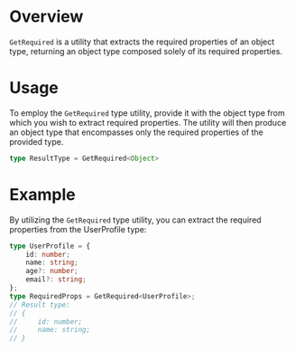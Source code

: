 # Overview
`GetRequired` is a utility that extracts the required properties of an object type, returning an object type composed solely of its required properties.

# Usage
To employ the `GetRequired` type utility, provide it with the object type from which you wish to extract required properties. The utility will then produce an object type that encompasses only the required properties of the provided type.
```typescript
type ResultType = GetRequired<Object>
```

# Example
By utilizing the `GetRequired` type utility, you can extract the required properties from the UserProfile type:
```typescript
type UserProfile = {
    id: number;
    name: string;
    age?: number;
    email?: string;
};
type RequiredProps = GetRequired<UserProfile>;
// Result type: 
// {
//     id: number;
//     name: string;
// }

```
